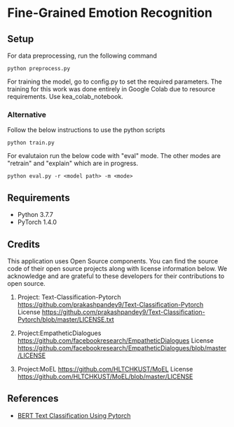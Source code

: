 # Fine-Grained Emotion Recognition

## Setup

For data preprocessing, run the following command

```
python preprocess.py
```
For training the model, go to config.py to set the required parameters. The training for this work was done entirely in Google Colab due to resource requirements. Use kea_colab_notebook.

### Alternative

Follow the below instructions to use the python scripts

```
python train.py
```
For evalutaion run the below code with "eval" mode. The other modes are "retrain" and "explain" which are in progress.

```
python eval.py -r <model path> -m <mode>
```

## Requirements
  * Python 3.7.7
  * PyTorch 1.4.0


## Credits

This application uses Open Source components. You can find the source code of their open source projects along with license information below. We acknowledge and are grateful to these developers for their contributions to open source.

1. Project: Text-Classification-Pytorch <https://github.com/prakashpandey9/Text-Classification-Pytorch>  
License <https://github.com/prakashpandey9/Text-Classification-Pytorch/blob/master/LICENSE.txt>

2. Project:EmpatheticDialogues <https://github.com/facebookresearch/EmpatheticDialogues>
License <https://github.com/facebookresearch/EmpatheticDialogues/blob/master/LICENSE>

3. Project:MoEL <https://github.com/HLTCHKUST/MoEL>
License <https://github.com/HLTCHKUST/MoEL/blob/master/LICENSE>


## References

* [BERT Text Classification Using Pytorch](https://towardsdatascience.com/bert-text-classification-using-pytorch-723dfb8b6b5b)
